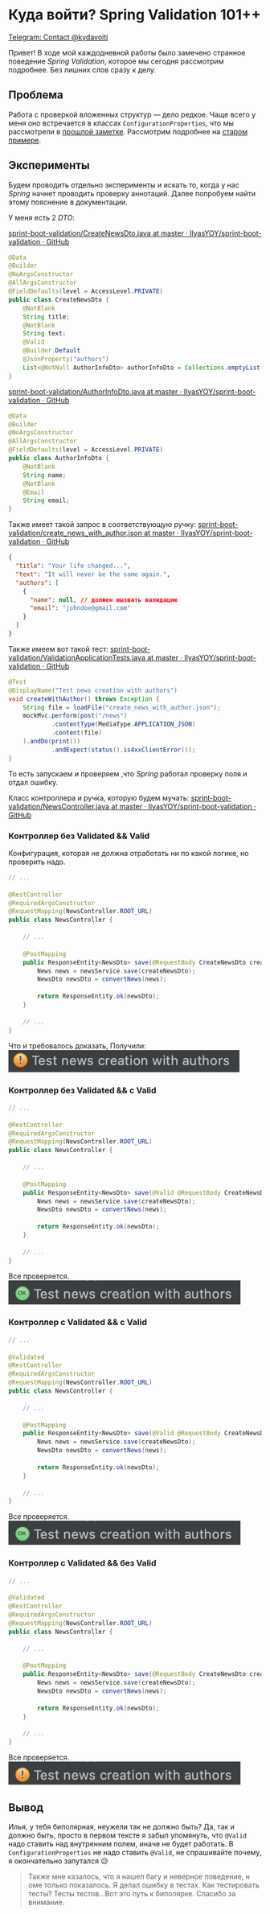 # Куда войти? Spring Validation 101++
[Telegram: Contact @kydavoiti](https://t.me/kydavoiti/43)

Привет! В ходе мой каждодневной работы было замечено странное поведение *Spring Validation*, которое мы сегодня рассмотрим подробнее. Без лишних слов сразу к делу. 

## Проблема 
Работа с проверкой вложенных структур — дело редкое. Чаще всего у меня оно встречается в классах `ConfigurationProperties`, что мы рассмотрели в [прошлой заметке](https://t.me/kydavoiti/6). Рассмотрим подробнее на [старом примере](https://github.com/IlyasYOY/sprint-boot-validation).

## Эксперименты
Будем проводить отдельно эксперименты и искать то, когда у нас *Spring* начнет проводить проверку аннотаций. Далее попробуем найти этому пояснение в документации. 

У меня есть 2 *DTO*: 

[sprint-boot-validation/CreateNewsDto.java at master · IlyasYOY/sprint-boot-validation · GitHub](https://github.com/IlyasYOY/sprint-boot-validation/blob/master/src/main/java/com/example/validation/controller/dto/CreateNewsDto.java)
```java
@Data
@Builder
@NoArgsConstructor
@AllArgsConstructor
@FieldDefaults(level = AccessLevel.PRIVATE)
public class CreateNewsDto {
    @NotBlank
    String title;
    @NotBlank
    String text;
    @Valid
    @Builder.Default
    @JsonProperty("authors")
    List<@NotNull AuthorInfoDto> authorInfoDto = Collections.emptyList();
}
```
[sprint-boot-validation/AuthorInfoDto.java at master · IlyasYOY/sprint-boot-validation · GitHub](https://github.com/IlyasYOY/sprint-boot-validation/blob/master/src/main/java/com/example/validation/controller/dto/AuthorInfoDto.java)
```java
@Data
@Builder
@NoArgsConstructor
@AllArgsConstructor
@FieldDefaults(level = AccessLevel.PRIVATE)
public class AuthorInfoDto {
    @NotBlank
    String name;
    @NotBlank
    @Email
    String email;
}
```

Также имеет такой запрос в соответствующую ручку: 
[sprint-boot-validation/create_news_with_author.json at master · IlyasYOY/sprint-boot-validation · GitHub](https://github.com/IlyasYOY/sprint-boot-validation/blob/master/src/test/resources/files/create_news_with_author.json)
```json
{
  "title": "Your life changed...",
  "text": "It will never be the same again.",
  "authors": [
    {
      "name": null, // должен вызвать валидацию
      "email": "johndoe@gmail.com"
    }
  ]
}
```

Также имеем вот такой тест: 
[sprint-boot-validation/ValidationApplicationTests.java at master · IlyasYOY/sprint-boot-validation · GitHub](https://github.com/IlyasYOY/sprint-boot-validation/blob/master/src/test/java/com/example/validation/ValidationApplicationTests.java)
```java
@Test
@DisplayName("Test news creation with authors")
void createWithAuthor() throws Exception {
    String file = loadFile("create_news_with_author.json");
    mockMvc.perform(post("/news")
            .contentType(MediaType.APPLICATION_JSON)
            .content(file)
    ).andDo(print())
            .andExpect(status().is4xxClientError());
}
```

То есть запускаем и проверяем ,что *Spring* работал проверку поля и отдал ошибку.

Класс контроллера и ручка, которую будем мучать: [sprint-boot-validation/NewsController.java at master · IlyasYOY/sprint-boot-validation · GitHub](https://github.com/IlyasYOY/sprint-boot-validation/blob/master/src/main/java/com/example/validation/controller/NewsController.java#L63) 

### Контроллер без Validated && Valid

Конфигурация, которая не должна отработать ни по какой логике, но проверить надо.

```java
// ...

@RestController
@RequiredArgsConstructor
@RequestMapping(NewsController.ROOT_URL)
public class NewsController {

    // ... 

    @PostMapping
    public ResponseEntity<NewsDto> save(@RequestBody CreateNewsDto createNewsDto) {
        News news = newsService.save(createNewsDto);
        NewsDto newsDto = convertNews(news);

        return ResponseEntity.ok(newsDto);
    }

    // ...
}
```

Что и требовалось доказать, Получили: 
![](validation-plus-plus/31A819BD-10B0-4C6E-8FA1-C4B8338B8A38%202.png)

### Контроллер без Validated && с Valid

```java
// ...

@RestController
@RequiredArgsConstructor
@RequestMapping(NewsController.ROOT_URL)
public class NewsController {

    // ... 

    @PostMapping
    public ResponseEntity<NewsDto> save(@Valid @RequestBody CreateNewsDto createNewsDto) {
        News news = newsService.save(createNewsDto);
        NewsDto newsDto = convertNews(news);

        return ResponseEntity.ok(newsDto);
    }

    // ...
}
```

Все проверяется.
![](validation-plus-plus/E1775A81-FE1B-459C-AAF0-399A37D140F2%203.png)

### Контроллер с Validated && с Valid

```java
// ...

@Validated
@RestController
@RequiredArgsConstructor
@RequestMapping(NewsController.ROOT_URL)
public class NewsController {

    // ... 

    @PostMapping
    public ResponseEntity<NewsDto> save(@Valid @RequestBody CreateNewsDto createNewsDto) {
        News news = newsService.save(createNewsDto);
        NewsDto newsDto = convertNews(news);

        return ResponseEntity.ok(newsDto);
    }

    // ...
}
```

Все проверяется.
![](validation-plus-plus/E1775A81-FE1B-459C-AAF0-399A37D140F2%204.png)

### Контроллер с Validated && без Valid

```java
// ...

@Validated
@RestController
@RequiredArgsConstructor
@RequestMapping(NewsController.ROOT_URL)
public class NewsController {

    // ... 

    @PostMapping
    public ResponseEntity<NewsDto> save(@RequestBody CreateNewsDto createNewsDto) {
        News news = newsService.save(createNewsDto);
        NewsDto newsDto = convertNews(news);

        return ResponseEntity.ok(newsDto);
    }

    // ...
}
```

Все проверяется.
![](validation-plus-plus/68A8E97C-03CA-4C2C-87E3-81744EED0C24%202.png)

## Вывод
Илья, у тебя биполярная, неужели так не должно быть? Да, так и должно быть, просто в первом тексте я забыл упомянуть, что `@Valid` надо ставить над внутренним полем, иначе не будет работать. В `ConfigurationProperties` не надо ставить `@Valid`, не спрашивайте почему, я окончательно запутался 😥

> Также мне казалось, что я нашел багу и неверное поведение, н оме только показалось. Я делал ошибку в тестах. Как тестировать тесты? Тесты тестов…Вот это путь к биполярке. Спасибо за внимание.   

